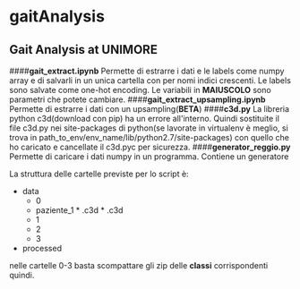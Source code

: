# gaitAnalysis
## Gait Analysis at UNIMORE

####__gait_extract.ipynb__
Permette di estrarre i dati e le labels come numpy array e di salvarli in un unica cartella con per nomi indici crescenti. Le labels sono salvate come one-hot encoding. Le variabili in __MAIUSCOLO__ sono parametri che potete cambiare.
####__gait_extract_upsampling.ipynb__
Permette di estrarre i dati con un upsampling(__BETA__)
####__c3d.py__
La libreria python c3d(download con pip) ha un errore all'interno. Quindi sostituite il file c3d.py nei site-packages di python(se lavorate in virtualenv è meglio, si trova in path_to_env/env_name/lib/python2.7/site-packages) con quello che ho caricato e cancellate il c3d.pyc per sicurezza.
####__generator_reggio.py__
Permette di caricare i dati numpy in un programma. Contiene un generatore

La struttura delle cartelle previste per lo script è:

* data
  *  0
    *    paziente_1
      *      .c3d
      *      .c3d
  *  1
  *  2
  *  3
 * processed

nelle cartelle 0-3 basta scompattare gli zip delle __classi__ corrispondenti quindi.
